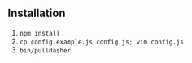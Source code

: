## Installation
1. `npm install`
2. `cp config.example.js config.js; vim config.js`
3. `bin/pulldasher`

